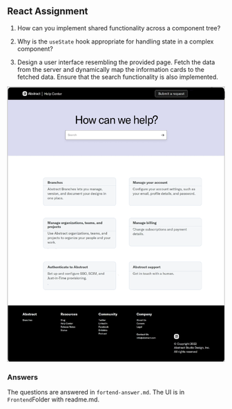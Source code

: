 ## React Assignment

1. How can you implement shared functionality across a component tree?

2. Why is the `useState` hook appropriate for handling state in a complex component?

3. Design a user interface resembling the provided page. Fetch the data from the server and dynamically map the information cards to the fetched data. Ensure that the search functionality is also implemented.

![Logo](UI-Screen-1.png)

### Answers

The questions are answered in `fortend-answer.md`.
The UI is in `Frontend`Folder with readme.md.
